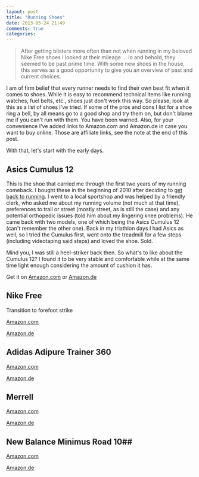```yaml
---
layout: post
title: "Running Shoes"
date: 2013-05-24 21:49
comments: true
categories: 
---
```

> After getting blisters more often than not when running in my beloved Nike Free shoes I looked at their mileage ... lo and behold, they seemed to be past prime time. With some new shoes in the house, this serves as a good opportunity to give you an overview of past and current choices.

I am of firm belief that every runner needs to find their own best fit when it comes to shoes. While it is easy to recommend technical items like running watches, fuel belts, etc., shoes just don't work this way. So please, look at this as a list of shoes I've tried. If some of the pros and cons I list for a shoe ring a bell, by all means go to a good shop and try them on, but don't blame me if you can't run with them. You have been warned. Also, for your convenience I've added links to Amazon.com and Amazon.de in case you want to buy online. Those are affiliate links, see the note at the end of this post.

With that, let's start with the early days.

<!-- More -->

## Asics Cumulus 12 ##
This is the shoe that carried me through the first two years of my running comeback. I bought these in the beginning of 2010 after deciding to [get back to running](/blog/...). I went to a local sportshop and was helped by a friendly clerk, who asked me about my running volume (not much at that time), preferences to trail or street (mostly street, as is still the case) and any potential orthopedic issues (told him about my lingering knee problems). He came back with two models, one of which being the Asics Cumulus 12 (can't remember the other one). Back in my triathlon days I had Asics as well, so I tried the Cumulus first, went onto the treadmill for a few steps (including videotaping said steps) and loved the shoe. Sold.

Mind you, I was still a heel-striker back then. So what's to like about the Cumulus 12? I found it to be very stable and comfortable while at the same time light enough considering the amount of cushion it has. 

Get it on 
[Amazon.com](http://www.amazon.com/gp/product/B004DEPQH6/ref=as_li_ss_tl?ie=UTF8&camp=1789&creative=390957&creativeASIN=B004DEPQH6&linkCode=as2&tag=runbikcod03-20) or [Amazon.de](http://www.amazon.de/gp/product/B004F3C9R0/ref=as_li_ss_tl?ie=UTF8&camp=1638&creative=19454&creativeASIN=B004F3C9R0&linkCode=as2&tag=runbikcod-21)

## Nike Free ##
Transition to forefoot strike

[Amazon.com](http://www.amazon.com/gp/product/B00AZY84QS/ref=as_li_ss_tl?ie=UTF8&camp=1789&creative=390957&creativeASIN=B00AZY84QS&linkCode=as2&tag=runbikcod03-20)

[Amazon.de](http://www.amazon.de/gp/product/B001M5BU9M/ref=as_li_ss_tl?ie=UTF8&camp=1638&creative=19454&creativeASIN=B001M5BU9M&linkCode=as2&tag=runbikcod-21)

## Adidas Adipure Trainer 360 ##

[Amazon.com](http://www.amazon.com/gp/product/B00B6T3OHU/ref=as_li_ss_tl?ie=UTF8&camp=1789&creative=390957&creativeASIN=B00B6T3OHU&linkCode=as2&tag=runbikcod03-20)

[Amazon.de](http://www.amazon.de/gp/product/B00C9726U4/ref=as_li_ss_tl?ie=UTF8&camp=1638&creative=19454&creativeASIN=B00C9726U4&linkCode=as2&tag=runbikcod-21)

## Merrell ##

[Amazon.com](http://www.amazon.com/gp/product/B006ZB1QZ6/ref=as_li_ss_tl?ie=UTF8&camp=1789&creative=390957&creativeASIN=B006ZB1QZ6&linkCode=as2&tag=runbikcod03-20)

[Amazon.de](http://www.amazon.de/gp/product/B007YH91RU/ref=as_li_ss_tl?ie=UTF8&camp=1638&creative=19454&creativeASIN=B007YH91RU&linkCode=as2&tag=runbikcod-21)

## New Balance Minimus Road 10##

[Amazon.com](http://www.amazon.com/gp/product/B0096615AS/ref=as_li_ss_tl?ie=UTF8&camp=1789&creative=390957&creativeASIN=B0096615AS&linkCode=as2&tag=runbikcod03-20)

[Amazon.de](http://www.amazon.de/gp/product/B009PMSLIM/ref=as_li_ss_tl?ie=UTF8&camp=1638&creative=19454&creativeASIN=B009PMSLIM&linkCode=as2&tag=runbikcod-21)
